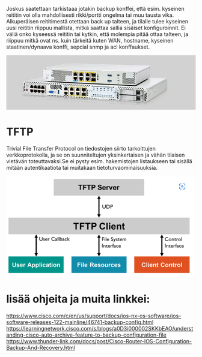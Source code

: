 Joskus saatettaan tarkistaaa jotakin backup konffei, että esim. kyseinen reititin voi olla mahdollisesti rikki/portti ongelma tai muu tausta vika. Alkuperäisen reititimestä otettaan back up talteen, ja tilalle tulee kyseinen uusi reititin riippuu mallista, mitkä saattaa sallia sisäiset konfiguroinnit. Ei väliä onko kyseessä reititin tai kytkin, että molempia pitää ottaa talteen, ja riippuu mitkä ovat ns. kuin tärkeitä kuten WAN, hostname, kyseinen staatinen/dynaava konffi, sepcial snmp ja acl konffaukset.

<img src="images/cisco-backup-routers-1.PNG" width="550">

# TFTP 
Trivial File Transfer Protocol on tiedostojen siirto tarkoittujen verkkoprotokolla, ja se on suunniteltujen yksinkertaisen ja vähän tilaisen vietävän toteuttavaksi.Se ei pysty esim. hakemistojen listaukseen tai sisällä mitään autentikaatiota tai muitakaan tietoturvaominaisuuksia.

<img src="images/tftp_server_dia.png" width="550">

# lisää ohjeita ja muita linkkei: <br>
https://www.cisco.com/c/en/us/support/docs/ios-nx-os-software/ios-software-releases-122-mainline/46741-backup-config.html  <br>
https://learningnetwork.cisco.com/s/blogs/a0D3i000002SKKbEAO/understanding-cisco-auto-archive-feature-to-backup-configuration-file  <br>
https://www.thunder-link.com/docs/post/Cisco-Router-IOS-Configuration-Backup-And-Recovery.html  <br>

